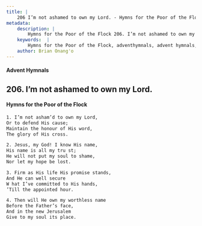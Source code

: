 ```yaml
---
title: |
    206 I’m not ashamed to own my Lord. - Hymns for the Poor of the Flock
metadata:
    description: |
        Hymns for the Poor of the Flock 206. I’m not ashamed to own my Lord.. I’m not asham’d to own my Lord, Or to defend His cause; Maintain the honour of His word, The glory of His cross. 
    keywords:  |
        Hymns for the Poor of the Flock, adventhymnals, advent hymnals, I’m not ashamed to own my Lord., I’m not asham’d to own my Lord,, 
    author: Brian Onang'o
---
```


#### Advent Hymnals
## 206. I’m not ashamed to own my Lord.
####  Hymns for the Poor of the Flock

```txt
1. I’m not asham’d to own my Lord,
Or to defend His cause;
Maintain the honour of His word,
The glory of His cross.

2. Jesus, my God! I know His name,
His name is all my tru st;
He will not put my soul to shame,
Nor let my hope be lost.

3. Firm as His life His promise stands,
And He can well secure 
W hat I’ve committed to His hands, 
’Till the appointed hour.

4. Then will He own my worthless name
Before the Father’s face,
And in the new Jerusalem 
Give to my soul its place.
```